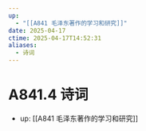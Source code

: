 ```yaml
---
up:
  - "[[A841 毛泽东著作的学习和研究]]"
date: 2025-04-17
ctime: 2025-04-17T14:52:31
aliases:
  - 诗词
---
```


# A841.4 诗词

- up: [[A841 毛泽东著作的学习和研究]]
